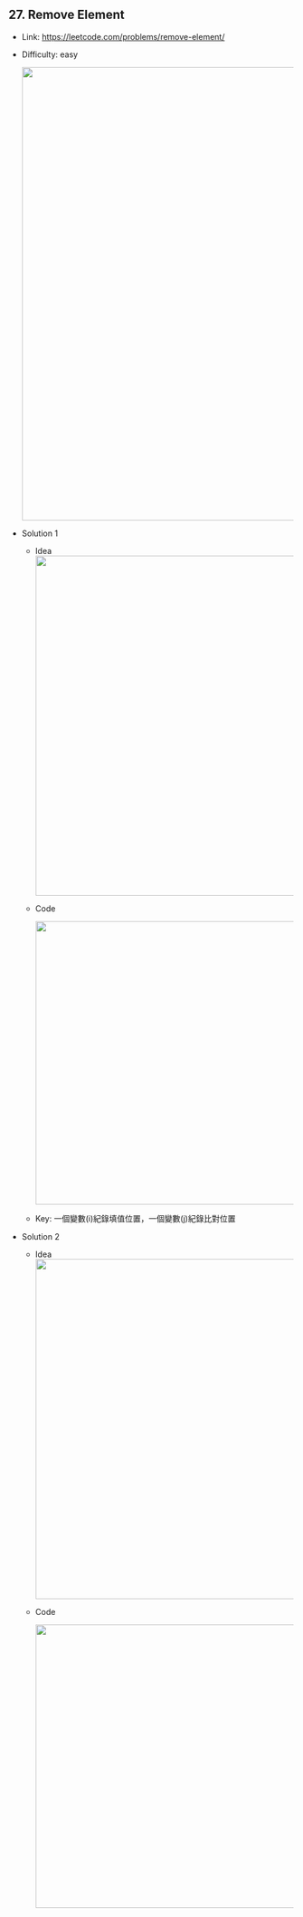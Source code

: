 ## 27. Remove Element

* Link: https://leetcode.com/problems/remove-element/
* Difficulty: easy

  <img src="https://user-images.githubusercontent.com/29893605/150642479-977dfb9c-749d-49f2-987d-de79f0670323.png" width="800" />

* Solution 1
  * Idea  
    <img src="https://user-images.githubusercontent.com/29893605/150643785-92787434-b75f-49f3-a024-f58f004fcc84.png" width="600" />
  * Code 

    <img src="https://user-images.githubusercontent.com/29893605/150523795-61e9cb7b-71bf-4854-b0dd-d2d5d18bcf74.png" width="500" />
  * Key: 一個變數(i)紀錄填值位置，一個變數(j)紀錄比對位置


* Solution 2
  * Idea  
    <img src="https://user-images.githubusercontent.com/29893605/150643984-fa5d78b2-8d53-44c1-8108-c172839953ce.png" width="600" />

  * Code

    <img src="https://user-images.githubusercontent.com/29893605/150524020-1d18dcf0-2ed6-4a95-8363-6102b8f9328a.png" width="500" />

 

